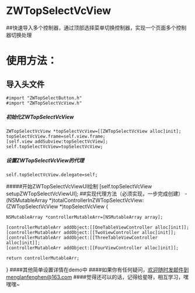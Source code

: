 # ZWTopSelectVcView
##快速导入多个控制器，通过顶部选择菜单切换控制器，实现一个页面多个控制器切换处理
# 使用方法：
## 导入头文件
    #import "ZWTopSelectButton.h"
    #import "ZWTopSelectVcView.h"
##### 初始化ZWTopSelectVcView
    ZWTopSelectVcView *topSelectVcView=[[ZWTopSelectVcView alloc]init];
    topSelectVcView.frame=self.view.frame;
    [self.view addSubview:topSelectVcView];
    self.topSelectVcView=topSelectVcView;
##### 设置ZWTopSelectVcView的代理
    self.topSelectVcView.delegate=self;
#####开始ZWTopSelectVcViewUI绘制
    [self.topSelectVcView setupZWTopSelectVcViewUI];
##实现代理方法（必须实现，一步完成创建）
   -(NSMutableArray *)totalControllerInZWTopSelectVcView:(ZWTopSelectVcView *)topSelectVcView
   {
   
    NSMutableArray *controllerMutableArr=[NSMutableArray array];
    
    [controllerMutableArr addObject:[[OneTableViewController alloc]init]];
    [controllerMutableArr addObject:[[TwoViewController alloc]init]];
    [controllerMutableArr addObject:[[ThreeTableViewController alloc]init]];
    [controllerMutableArr addObject:[[FourViewController alloc]init]];
    
    return controllerMutableArr;
   }
####其他简单设置详情在demo中
####如果你有任何疑问，欢迎随时发邮件到menglanfenghen@163.com
####觉得还可以的话，记得给星呀，相互学习，嘿嘿嘿~

